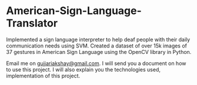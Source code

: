 # American-Sign-Language-Translator
Implemented a sign language interpreter to help deaf people with their daily communication needs using SVM. Created a dataset of over 15k images of 37 gestures in American Sign Language using the OpenCV library in Python.

Email me on gujjariakshay@gmail.com. I will send you a document on how to use this project. I will also explain you the technologies used, implementation of this project. 
